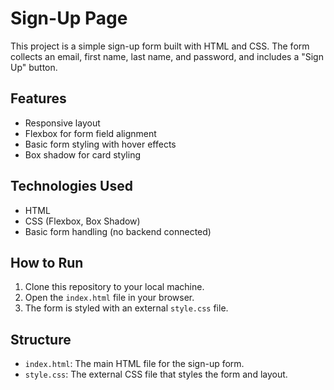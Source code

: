 # Sign-Up Page

This project is a simple sign-up form built with HTML and CSS. The form collects an email, first name, last name, and password, and includes a "Sign Up" button.

## Features

- Responsive layout
- Flexbox for form field alignment
- Basic form styling with hover effects
- Box shadow for card styling

## Technologies Used

- HTML
- CSS (Flexbox, Box Shadow)
- Basic form handling (no backend connected)

## How to Run

1. Clone this repository to your local machine.
2. Open the `index.html` file in your browser.
3. The form is styled with an external `style.css` file.

## Structure

- `index.html`: The main HTML file for the sign-up form.
- `style.css`: The external CSS file that styles the form and layout.